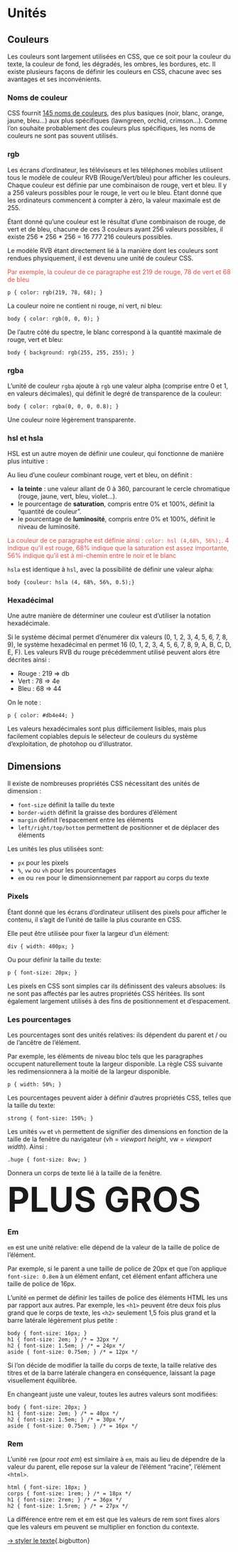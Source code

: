 
# Unités

## Couleurs
Les couleurs sont largement utilisées en CSS, que ce soit pour la couleur du texte, la couleur de fond, les dégradés, les ombres, les bordures, etc. Il existe plusieurs façons de définir les couleurs en CSS, chacune avec ses avantages et ses inconvénients.

### Noms de couleur

CSS fournit [145 noms de couleurs](https://html-color-codes.info/color-names/), des plus basiques (noir, blanc, orange, jaune, bleu…) aux plus spécifiques (lawngreen, orchid, crimson…). Comme l’on souhaite probablement des couleurs plus spécifiques, les noms de couleurs ne sont pas souvent utilisés.

### rgb

Les écrans d’ordinateur, les téléviseurs et les téléphones mobiles utilisent tous le modèle de couleur RVB (Rouge/Vert/bleu) pour afficher les couleurs. Chaque couleur est définie par une combinaison de rouge, vert et bleu. Il y a 256 valeurs possibles pour le rouge, le vert ou le bleu. Étant donné que les ordinateurs commencent à compter à zéro, la valeur maximale est de 255.

Étant donné qu’une couleur est le résultat d’une combinaison de rouge, de vert et de bleu, chacune de ces 3 couleurs ayant 256 valeurs possibles, il existe 256 * 256 * 256 = 16 777 216 couleurs possibles.

Le modèle RVB étant directement lié à la manière dont les couleurs sont rendues physiquement, il est devenu une unité de couleur CSS.

<p style="color: rgb(219, 78, 68);">
Par exemple, la couleur de ce paragraphe est 219 de rouge, 78 de vert et 68 de bleu
</p>

```
p { color: rgb(219, 78, 68); }
```

La couleur noire ne contient ni rouge, ni vert, ni bleu:
```
body { color: rgb(0, 0, 0); }
```

De l’autre côté du spectre, le blanc correspond à la quantité maximale de rouge, vert et bleu:
```
body { background: rgb(255, 255, 255); }
```

### rgba

L’unité de couleur `rgba`  ajoute à `rgb` une valeur alpha (comprise entre 0 et 1, en valeurs décimales), qui définit le degré de transparence de la couleur:
```
body { color: rgba(0, 0, 0, 0.8); }
```
Une couleur noire légèrement transparente.

### hsl et hsla

HSL est un autre moyen de définir une couleur, qui fonctionne de manière plus intuitive :

Au lieu d’une couleur combinant rouge, vert et bleu, on définit :

- **la teinte** : une valeur allant de 0 à 360, parcourant le cercle chromatique (rouge, jaune, vert, bleu, violet…).
- le pourcentage de **saturation**, compris entre 0% et 100%, définit la “quantité de couleur”.
- le pourcentage de **luminosité**, compris entre 0% et 100%, définit le niveau de luminosité.

<p style="color: rgb(219, 78, 68);">
La couleur de ce paragraphe est définie ainsi : <code>color: hsl (4,68%, 56%);</code>.
4 indique qu’il est rouge, 68% indique que la saturation est assez importante, 56% indique qu’il est à mi-chemin entre le noir et le blanc
</p>

`hsla` est identique à `hsl`, avec la possibilité de définir une valeur alpha:
```
body {couleur: hsla (4, 68%, 56%, 0.5);}
```

### Hexadécimal

Une autre manière de déterminer une couleur est d’utiliser la notation hexadécimale.

Si le système décimal permet d’énumérer dix valeurs (0, 1, 2, 3, 4, 5, 6, 7, 8, 9), le système hexadécimal en permet 16 (0, 1, 2, 3, 4, 5, 6, 7, 8, 9, A, B, C, D, E, F). Les valeurs RVB du rouge précédemment utilisé peuvent alors être décrites ainsi :

- Rouge : 219 => db
- Vert : 78 => 4e
- Bleu : 68 => 44

On le note :
```
p { color: #db4e44; }
```

Les valeurs hexadécimales sont plus difficilement lisibles, mais plus facilement copiables depuis le sélecteur de couleurs du système d’exploitation, de photohop ou d’illustrator.

## Dimensions

Il existe de nombreuses propriétés CSS nécessitant des unités de dimension :

- `font-size` définit la taille du texte
- `border-width` définit la graisse des bordures d’élément
- `margin` définit l’espacement entre les éléments
- `left/right/top/bottom` permettent de positionner et de déplacer des éléments

Les unités les plus utilisées sont:

- `px` pour les pixels
- `%`, `vw` ou `vh` pour les pourcentages
- `em` ou `rem` pour le dimensionnement par rapport au corps du texte

### Pixels

Étant donné que les écrans d’ordinateur utilisent des pixels pour afficher le contenu, il s’agit de l’unité de taille la plus courante en CSS.

Elle peut être utilisée pour fixer la largeur d’un élément:
```
div { width: 400px; }
```
Ou pour définir la taille du texte:
```
p { font-size: 20px; }
```

Les pixels en CSS sont simples car ils définissent des valeurs absolues: ils ne sont pas affectés par les autres propriétés CSS héritées.
Ils sont également largement utilisés à des fins de positionnement et d’espacement.

### Les pourcentages

Les pourcentages sont des unités relatives: ils dépendent du parent et / ou de l’ancêtre de l’élément.

Par exemple, les éléments de niveau bloc tels que les paragraphes occupent naturellement toute la largeur disponible. La règle CSS suivante les redimensionnera à la moitié de la largeur disponible.
```
p { width: 50%; }
```
Les pourcentages peuvent aider à définir d’autres propriétés CSS, telles que la taille du texte:
```
strong { font-size: 150%; }
```

Les unités `vw` et `vh` permettent de signifier des dimensions en fonction de la taille de la fenêtre du navigateur (vh = *viewport height*, vw = *viewport width*). Ainsi :
```
.huge { font-size: 8vw; }
```
Donnera un corps de texte lié à la taille de la fenêtre.
<style>.huge { font-size: 8vw;  line-height:1; margin:0}</style>
<strong class="huge">PLUS GROS</strong>

### Em

`em` est une unité relative: elle dépend de la valeur de la taille de police de l’élément.

Par exemple, si le parent a une taille de police de 20px et que l’on applique `font-size: 0.8em` à un élément enfant, cet élément enfant affichera une taille de police de 16px.

L’unité `em` permet de définir les tailles de police des éléments HTML les uns par rapport aux autres.
Par exemple, les `<h1>` peuvent être deux fois plus grand que le corps de texte, les `<h2>` seulement 1,5 fois plus grand et la barre latérale légèrement plus petite :

```
body { font-size: 16px; }
h1 { font-size: 2em; } /* = 32px */
h2 { font-size: 1.5em; } /* = 24px */
aside { font-size: 0.75em; } /* = 12px */
```

Si l’on décide de modifier la taille du corps de texte, la taille relative des titres et de la barre latérale changera en conséquence, laissant la page visuellement équilibrée.

En changeant juste une valeur, toutes les autres valeurs sont modifiées:
```
body { font-size: 20px; }
h1 { font-size: 2em; } /* = 40px */
h2 { font-size: 1.5em; } /* = 30px */
aside { font-size: 0.75em; } /* = 16px */
```

### Rem

L’unité `rem` (pour *root em*) est similaire à `em`, mais au lieu de dépendre de la valeur du parent, elle repose sur la valeur de l’élément “racine”, l’élément `<html>`.
```
html { font-size: 18px; }
corps { font-size: 1rem; } /* = 18px */
h1 { font-size: 2rem; } /* = 36px */
h2 { font-size: 1.5rem; } /* = 27px */
```

La différence entre rem et em est que les valeurs de rem sont fixes alors que les valeurs em peuvent se multiplier en fonction du contexte.

[→ styler le texte](../text/){.bigbutton}
